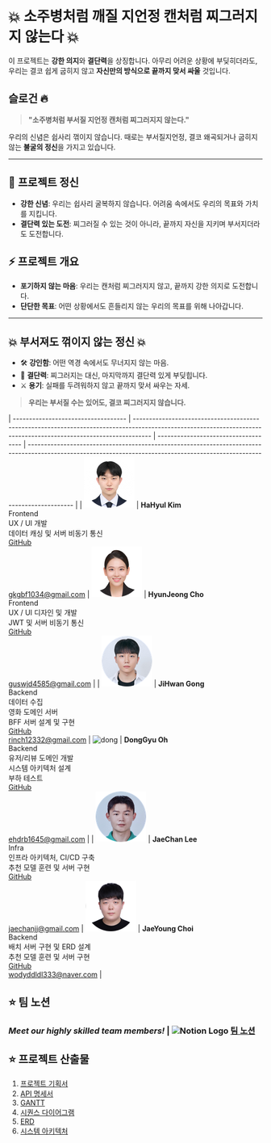 # 💥 소주병처럼 깨질 지언정 캔처럼 찌그러지지 않는다 💥

이 프로젝트는 **강한 의지**와 **결단력**을 상징합니다. 아무리 어려운 상황에 부딪히더라도, 우리는 결코 쉽게 굽히지 않고 **자신만의 방식으로 끝까지 맞서 싸울** 것입니다.

## 슬로건 🔥

> **"소주병처럼 부서질 지언정 캔처럼 찌그러지지 않는다."**

우리의 신념은 쉽사리 꺾이지 않습니다. 때로는 부서질지언정, 결코 왜곡되거나 굽히지 않는 **불굴의 정신**을 가지고 있습니다.

---

## 💪 프로젝트 정신
- **강한 신념**: 우리는 쉽사리 굴복하지 않습니다. 어려움 속에서도 우리의 목표와 가치를 지킵니다.
- **결단력 있는 도전**: 찌그러질 수 있는 것이 아니라, 끝까지 자신을 지키며 부서지더라도 도전합니다.

## ⚡ 프로젝트 개요
- **포기하지 않는 마음**: 우리는 캔처럼 찌그러지지 않고, 끝까지 강한 의지로 도전합니다.
- **단단한 목표**: 어떤 상황에서도 흔들리지 않는 우리의 목표를 위해 나아갑니다.

---

## 💥 부서져도 꺾이지 않는 정신 💥

- 🛠 **강인함**: 어떤 역경 속에서도 무너지지 않는 마음.
- 🔨 **결단력**: 찌그러지는 대신, 마지막까지 결단력 있게 부딪힙니다.
- ⚔ **용기**: 실패를 두려워하지 않고 끝까지 맞서 싸우는 자세.

> **우리는 부서질 수는 있어도, 결코 찌그러지지 않습니다.**

| ----------------------------------- | ----------------------------------------------------------------------------------------------------------------------------------------------------------------- | ------------------------------------ | -------------------------------------------------------------------------------------------------------------------------------------------------------------------------- |
| ![HaHyul Kim](exec/img/hyulKim.jpg) | **HaHyul Kim** <br> Frontend <br> UX / UI 개발 <br> 데이터 캐싱 및 서버 비동기 통신 <br> [GitHub](https://github.com/busangangster) <br> gkgbf1034@gmail.com      | ![HyunJeong Cho](exec/img/jeong.jpg) | **HyunJeong Cho** <br> Frontend <br> UX / UI 디자인 및 개발 <br> JWT 및 서버 비동기 통신 <br> [GitHub](https://github.com/hyunjeongg11) <br> guswjd4585@gmail.com          |
| ![jihwan](exec/img/jihwan.jpg)      | **JiHwan Gong** <br> Backend <br> 데이터 수집 <br> 영화 도메인 서버 <br> BFF 서버 설계 및 구현 <br>[GitHub](https://github.com/izgnok) <br> rinch12332@gmail.com  | ![dong](exec/img/dong.png)           | **DongGyu Oh** <br> Backend <br> 유저/리뷰 도메인 개발 <br> 시스템 아키텍처 설계 <br> 부하 테스트 <br> [GitHub](https://github.com/Eastplanet) <br> ehdrb1645@gmail.com    |
| ![chan](exec/img/chan.jpg)          | **JaeChan Lee** <br> Infra <br> 인프라 아키텍처, CI/CD 구축 <br> 추천 모델 훈련 및 서버 구현 <br> [GitHub](https://github.com/jaechanjj) <br> jaechanjj@gmail.com | ![jae](exec/img/jae.jpg)             | **JaeYoung Choi** <br> Backend <br> 배치 서버 구현 및 ERD 설계 <br> 추천 모델 훈련 및 서버 구현 <br> [GitHub](https://github.com/wodyddldl333) <br> wodyddldl333@naver.com |


## ⭐ 팀 노션

### ***Meet our highly skilled team members!*** | <img src="https://upload.wikimedia.org/wikipedia/commons/e/e9/Notion-logo.svg" alt="Notion Logo" width="20"/> [팀 노션](https://noble-route-3af.notion.site/11f40b016f6981ea9169d426c83a43c3?pvs=4)

## ⭐ 프로젝트 산출물

1. [프로젝트 기획서](https://noble-route-3af.notion.site/11f40b016f698147962cde131bc95b21?pvs=4)
2. [API 명세서](https://noble-route-3af.notion.site/API-11f40b016f6981d5a6bdc66d7a22cfb1?pvs=4)
3. [GANTT](https://docs.google.com/spreadsheets/d/1NwoyH_N4Zfxe4dTwcfZ2DxZkN2DKvkRxT258Yx1AS3w/edit?gid=367888913#gid=367888913)
4. [시퀀스 다이어그램](https://noble-route-3af.notion.site/11f40b016f6981d8917cc75ca586fedc?pvs=4)
5. [ERD](https://noble-route-3af.notion.site/ERD-11f40b016f6981ed8317f0c867005a21?pvs=4)
6. [시스템 아키텍처](https://drive.google.com/file/d/1viSvlroAJRvPp06EdPEnJCajKUYTdkac/view)
